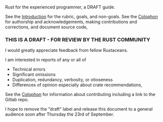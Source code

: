 [comment]: # ( Copyright 2021 Ian Jackson and contributors  )
[comment]: # ( SPDX-License-Identifier: MIT                 )
[comment]: # ( There is NO WARRANTY.                        )

Rust for the experienced programmer, a DRAFT guide.

See the [Introduction](intro.md) for
the rubric, goals, and non-goals.
See the [Colophon](colophon.md) for
authorship and acknowledgements,
making contributions and corrections,
and document source code,

### THIS IS A DRAFT - FOR REVIEW BY THE RUST COMMUNITY

I would greatly appreciate feedback from fellow Rustaceans.

I am interested in reports of any or all of

 * Technical errors
 * Significant omissions
 * Duplication, redundancy, verbosity, or otioseness
 * Differences of opinion especially about crate recommendations,

See the [Colophon](colophon.md) for information about contributing
including a link to the Gitlab repo.

I hope to remove the "draft" label and
release this document to a general audience
soon after Thursday the 23rd of September.
